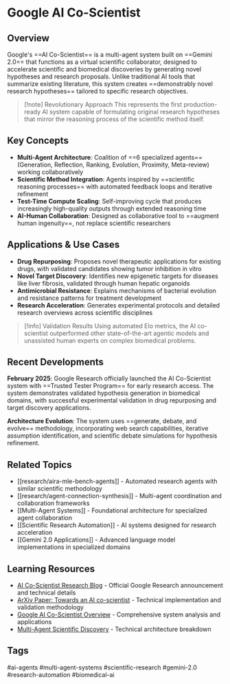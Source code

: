# Google AI Co-Scientist

## Overview
Google's ==AI Co-Scientist== is a multi-agent system built on ==Gemini 2.0== that functions as a virtual scientific collaborator, designed to accelerate scientific and biomedical discoveries by generating novel hypotheses and research proposals. Unlike traditional AI tools that summarize existing literature, this system creates ==demonstrably novel research hypotheses== tailored to specific research objectives.

> [!note] Revolutionary Approach
> This represents the first production-ready AI system capable of formulating original research hypotheses that mirror the reasoning process of the scientific method itself.

## Key Concepts
- **Multi-Agent Architecture**: Coalition of ==6 specialized agents== (Generation, Reflection, Ranking, Evolution, Proximity, Meta-review) working collaboratively
- **Scientific Method Integration**: Agents inspired by ==scientific reasoning processes== with automated feedback loops and iterative refinement
- **Test-Time Compute Scaling**: Self-improving cycle that produces increasingly high-quality outputs through extended reasoning time
- **AI-Human Collaboration**: Designed as collaborative tool to ==augment human ingenuity==, not replace scientific researchers

## Applications & Use Cases
- **Drug Repurposing**: Proposes novel therapeutic applications for existing drugs, with validated candidates showing tumor inhibition in vitro
- **Novel Target Discovery**: Identifies new epigenetic targets for diseases like liver fibrosis, validated through human hepatic organoids
- **Antimicrobial Resistance**: Explains mechanisms of bacterial evolution and resistance patterns for treatment development
- **Research Acceleration**: Generates experimental protocols and detailed research overviews across scientific disciplines

> [!info] Validation Results
> Using automated Elo metrics, the AI co-scientist outperformed other state-of-the-art agentic models and unassisted human experts on complex biomedical problems.

## Recent Developments
**February 2025**: Google Research officially launched the AI Co-Scientist system with ==Trusted Tester Program== for early research access. The system demonstrates validated hypothesis generation in biomedical domains, with successful experimental validation in drug repurposing and target discovery applications.

**Architecture Evolution**: The system uses ==generate, debate, and evolve== methodology, incorporating web search capabilities, iterative assumption identification, and scientific debate simulations for hypothesis refinement.

## Related Topics
- [[research/aira-mle-bench-agents]] - Automated research agents with similar scientific methodology
- [[research/agent-connection-synthesis]] - Multi-agent coordination and collaboration frameworks  
- [[Multi-Agent Systems]] - Foundational architecture for specialized agent collaboration
- [[Scientific Research Automation]] - AI systems designed for research acceleration
- [[Gemini 2.0 Applications]] - Advanced language model implementations in specialized domains

## Learning Resources
- [AI Co-Scientist Research Blog](https://research.google/blog/accelerating-scientific-breakthroughs-with-an-ai-co-scientist/) - Official Google Research announcement and technical details
- [ArXiv Paper: Towards an AI co-scientist](https://arxiv.org/abs/2502.18864) - Technical implementation and validation methodology
- [Google AI Co-Scientist Overview](https://medium.com/data-science-in-your-pocket/google-ai-co-scientist-multi-ai-agent-system-for-research-scientists-f4c5367ec4b7) - Comprehensive system analysis and applications
- [Multi-Agent Scientific Discovery](https://www.marktechpost.com/2025/03/01/meet-ai-co-scientist-a-multi-agent-system-powered-by-gemini-2-0-for-accelerating-scientific-discovery/) - Technical architecture breakdown

## Tags
#ai-agents #multi-agent-systems #scientific-research #gemini-2.0 #research-automation #biomedical-ai